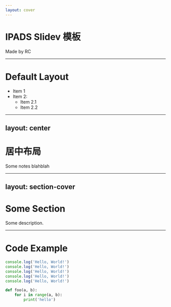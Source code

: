 ```yaml
---
layout: cover
---
```


# IPADS Slidev 模板

Made by RC

---

# Default Layout

- Item 1
- Item 2:
  - Item 2.1
  - Item 2.2

---
layout: center
---

# 居中布局

Some notes blahblah

---
layout: section-cover
---

# Some Section

Some description.

---

# Code Example

```ts {2-3|5|all}
console.log('Hello, World!')
console.log('Hello, World!')
console.log('Hello, World!')
console.log('Hello, World!')
console.log('Hello, World!')
```

<v-click>

```python
def foo(a, b):
    for i in range(a, b):
        print('hello')
```

</v-click>
